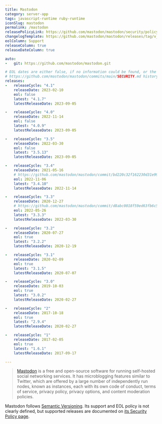 ```yaml
---
title: Mastodon
category: server-app
tags: javascript-runtime ruby-runtime
iconSlug: mastodon
permalink: /mastodon
releasePolicyLink: https://github.com/mastodon/mastodon/security/policy
changelogTemplate: https://github.com/mastodon/mastodon/releases/tag/v__LATEST__
eolColumn: Support
releaseColumn: true
releaseDateColumn: true

auto:
-   git: https://github.com/mastodon/mastodon.git

# EOL dates are either false, if no information could be found, or the date found in
# https://github.com/mastodon/mastodon/commits/main/SECURITY.md history.
releases:
-   releaseCycle: "4.1"
    releaseDate: 2023-02-10
    eol: false
    latest: "4.1.7"
    latestReleaseDate: 2023-09-05

-   releaseCycle: "4.0"
    releaseDate: 2022-11-14
    eol: false
    latest: "4.0.9"
    latestReleaseDate: 2023-09-05

-   releaseCycle: "3.5"
    releaseDate: 2022-03-30
    eol: false
    latest: "3.5.13"
    latestReleaseDate: 2023-09-05

-   releaseCycle: "3.4"
    releaseDate: 2021-05-16
    # https://github.com/mastodon/mastodon/commit/bd220c32f162230d31e99bdabd30aea787a89cfc
    eol: 2022-11-06
    latest: "3.4.10"
    latestReleaseDate: 2022-11-14

-   releaseCycle: "3.3"
    releaseDate: 2020-12-27
    # https://github.com/mastodon/mastodon/commit/d8abc0018f59ed63fb6c5fae2f6081c141a4b978
    eol: 2022-05-26
    latest: "3.3.3"
    latestReleaseDate: 2022-03-30

-   releaseCycle: "3.2"
    releaseDate: 2020-07-27
    eol: true
    latest: "3.2.2"
    latestReleaseDate: 2020-12-19

-   releaseCycle: "3.1"
    releaseDate: 2020-02-09
    eol: true
    latest: "3.1.5"
    latestReleaseDate: 2020-07-07

-   releaseCycle: "3.0"
    releaseDate: 2019-10-03
    eol: true
    latest: "3.0.2"
    latestReleaseDate: 2020-02-27

-   releaseCycle: "2"
    releaseDate: 2017-10-18
    eol: true
    latest: "2.9.4"
    latestReleaseDate: 2020-02-27

-   releaseCycle: "1"
    releaseDate: 2017-02-05
    eol: true
    latest: "1.6.1"
    latestReleaseDate: 2017-09-17

---
```


> [Mastodon](https://joinmastodon.org/) is a free and open-source software for running self-hosted
> social networking services. It has microblogging features similar to Twitter, which are offered
> by a large number of independently run nodes, known as instances, each with its own code of
> conduct, terms of service, privacy policy, privacy options, and content moderation policies.

Mastodon follows [Semantic Versioning](https://semver.org/). Its support and EOL policy is not
clearly defined, but supported releases are documented on [its Security Policy page](https://github.com/mastodon/mastodon/security/policy).
